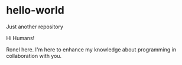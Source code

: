 # hello-world
Just another repository

Hi Humans!

Ronel here. I'm here to enhance my knowledge about programming in collaboration with you.
